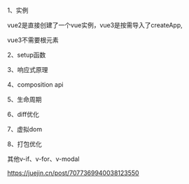 1、实例

vue2是直接创建了一个vue实例，vue3是按需导入了createApp,

vue3不需要根元素

2、setup函数

3、响应式原理

4、composition api

5、生命周期

6、diff优化

7、虚拟dom

8、打包优化

其他v-if、v-for、v-modal



https://juejin.cn/post/7077369940038123550